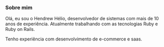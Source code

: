### Sobre mim

Olá, eu sou o Hendrew Hélio, desenvolvedor de sistemas com mais de 10 anos de experiência. Atualmente trabalhando com as tecnologias Ruby e Ruby on Rails.

Tenho experiência com desenvolvimento de e-commerce e saas.
